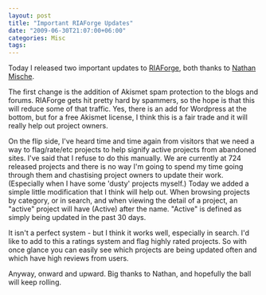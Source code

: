 ```yaml
---
layout: post
title: "Important RIAForge Updates"
date: "2009-06-30T21:07:00+06:00"
categories: Misc 
tags: 
---
```


Today I released two important updates to <a href="http://www.riaforge.org">RIAForge</a>, both thanks to <a href="http://www.mischefamily.com/nathan/index.cfm">Nathan Mische</a>.

The first change is the addition of Akismet spam protection to the blogs and forums. RIAForge gets hit pretty hard by spammers, so the hope is that this will reduce some of that traffic. Yes, there is an add for Wordpress at the bottom, but for a free Akismet license, I think this is a fair trade and it will really help out project owners. 

On the flip side, I've heard time and time again from visitors that we need a way to flag/rate/etc projects to help signify active projects from abandoned sites. I've said that I refuse to do this manually. We are currently at 724 released projects and there is no way I'm going to spend my time going through them and chastising project owners to update their work. (Especially when I have some 'dusty' projects myself.) Today we added a simple little modification that I think will help out. When browsing projects by category, or in search, and when viewing the detail of a project, an "active" project will have (Active) after the name. "Active" is defined as simply being updated in the past 30 days.

It isn't a perfect system - but I think it works well, especially in search. I'd like to add to this a ratings system and flag highly rated projects. So with once glance you can easily see which projects are being updated often and which have high reviews from users. 

Anyway, onward and upward. Big thanks to Nathan, and hopefully the ball will keep rolling.